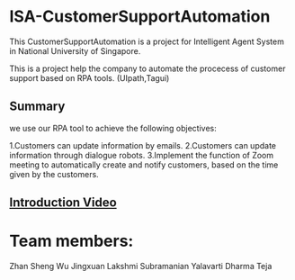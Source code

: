 # ISA-CustomerSupportAutomation

This CustomerSupportAutomation is a project for Intelligent Agent System in National University of Singapore.

This is a project help the company to automate the procecess of customer support based on RPA tools. (UIpath,Tagui)

## Summary

we use our RPA tool to achieve the following objectives:

1.Customers can update information by emails.
2.Customers can update information through dialogue robots.
3.Implement the function of Zoom meeting to automatically create and notify customers, based on the time given by the customers.


## [Introduction Video](https://www.youtube.com/watch?v=T3ABiGUa1FQ&t=42s)

# Team members:

Zhan Sheng
Wu Jingxuan
Lakshmi Subramanian
Yalavarti Dharma Teja


